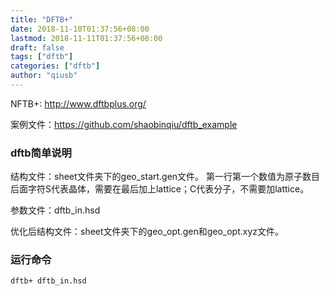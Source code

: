 ```yaml
---
title: "DFTB+"
date: 2018-11-10T01:37:56+08:00
lastmod: 2018-11-11T01:37:56+08:00
draft: false
tags: ["dftb"]
categories: ["dftb"]
author: "qiusb"
---
```


NFTB+: http://www.dftbplus.org/


案例文件：https://github.com/shaobinqiu/dftb_example


### dftb简单说明
结构文件：sheet文件夹下的geo_start.gen文件。
第一行第一个数值为原子数目  后面字符S代表晶体，需要在最后加上lattice；C代表分子，不需要加lattice。


参数文件：dftb_in.hsd


优化后结构文件：sheet文件夹下的geo_opt.gen和geo_opt.xyz文件。


### 运行命令
```
dftb+ dftb_in.hsd
```
